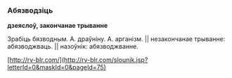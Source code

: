 ### Абязводзіць
**дзеяслоў, закончанае трыванне**

Зрабіць бязводным. А. драўніну. А. арганізм. || незакончанае трыванне: абязводжваць. || назоўнік: абязводжванне.

<a rel="author">[http://rv-blr.com/](http://rv-blr.com/slounik.jsp?letterId=0&maskId=0&pageId=75)</a>
